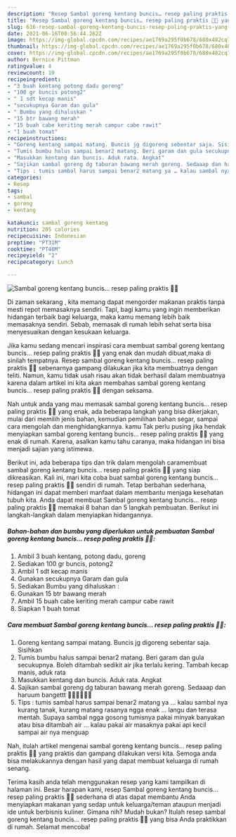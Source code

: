 ```yaml
---
description: "Resep Sambal goreng kentang buncis… resep paling praktis 👍🏻 yang lezat Untuk Jualan"
title: "Resep Sambal goreng kentang buncis… resep paling praktis 👍🏻 yang lezat Untuk Jualan"
slug: 616-resep-sambal-goreng-kentang-buncis-resep-paling-praktis-yang-lezat-untuk-jualan
date: 2021-06-16T00:56:44.262Z
image: https://img-global.cpcdn.com/recipes/ae1769a295f0b678/680x482cq70/sambal-goreng-kentang-buncis…-resep-paling-praktis-👍🏻-foto-resep-utama.jpg
thumbnail: https://img-global.cpcdn.com/recipes/ae1769a295f0b678/680x482cq70/sambal-goreng-kentang-buncis…-resep-paling-praktis-👍🏻-foto-resep-utama.jpg
cover: https://img-global.cpcdn.com/recipes/ae1769a295f0b678/680x482cq70/sambal-goreng-kentang-buncis…-resep-paling-praktis-👍🏻-foto-resep-utama.jpg
author: Bernice Pittman
ratingvalue: 4
reviewcount: 10
recipeingredient:
- "3 buah kentang potong dadu goreng"
- "100 gr buncis potong2"
- " 1 sdt kecap manis"
- "secukupnya Garam dan gula"
- " Bumbu yang dihaluskan "
- "15 btr bawang merah"
- "15 buah cabe keriting merah campur cabe rawit"
- "1 buah tomat"
recipeinstructions:
- "Goreng kentang sampai matang. Buncis jg digoreng sebentar saja. Sisihkan"
- "Tumis bumbu halus sampai benar2 matang. Beri garam dan gula secukupnya. Boleh ditambah sedikit air jika terlalu kering. Tambah kecap manis, aduk rata"
- "Masukkan kentang dan buncis. Aduk rata. Angkat"
- "Sajikan sambal goreng dg taburan bawang merah goreng. Sedaaap dan haruum bangettt 👍🏻👍🏻👍🏻"
- "Tips : tumis sambal harus sampai benar2 matang ya … kalau sambal nya kurang tanak, kurang matang rasanya ngga enak … langu dan terasa mentah. Supaya sambal ngga gosong tumisnya pakai minyak banyakan atau bisa ditambah air … kalau pakai air masaknya pakai api kecil sampai air nya menguap"
categories:
- Resep
tags:
- sambal
- goreng
- kentang

katakunci: sambal goreng kentang 
nutrition: 205 calories
recipecuisine: Indonesian
preptime: "PT31M"
cooktime: "PT48M"
recipeyield: "2"
recipecategory: Lunch

---
```



![Sambal goreng kentang buncis… resep paling praktis 👍🏻](https://img-global.cpcdn.com/recipes/ae1769a295f0b678/680x482cq70/sambal-goreng-kentang-buncis…-resep-paling-praktis-👍🏻-foto-resep-utama.jpg)

Di zaman  sekarang , kita memang dapat mengorder makanan praktis tanpa mesti repot memasaknya sendiri. Tapi, bagi kamu yang ingin memberikan hidangan terbaik bagi keluarga, maka kamu memang lebih baik memasaknya sendiri. Sebab, memasak di rumah lebih sehat serta bisa menyesuaikan dengan kesukaan keluarga.

Jika kamu sedang mencari inspirasi cara membuat sambal goreng kentang buncis… resep paling praktis 👍🏻 yang enak dan mudah dibuat,maka di sinilah tempatnya. Resep sambal goreng kentang buncis… resep paling praktis 👍🏻  sebenarnya gampang dilakukan jika kita membuatnya dengan teliti. Namun, kamu tidak usah risau akan tidak berhasil dalam membuatnya 
karena dalam artikel ini kita akan membahas sambal goreng kentang buncis… resep paling praktis 👍🏻 dengan seksama.  



Nah untuk anda yang mau memasak sambal goreng kentang buncis… resep paling praktis 👍🏻 yang enak, ada beberapa langkah yang bisa dikerjakan, mulai dari memilih jenis bahan, kemudian pemilihan bahan segar, sampai cara mengolah dan menghidangkannya. kamu Tak perlu pusing jika hendak menyiapkan sambal goreng kentang buncis… resep paling praktis 👍🏻 yang enak di rumah. Karena, asalkan kamu  tahu caranya, maka hidangan ini bisa menjadi sajian yang istimewa.

Berikut ini, ada beberapa tips dan trik dalam mengolah caramembuat sambal goreng kentang buncis… resep paling praktis 👍🏻 yang siap dikreasikan. Kali ini, mari kita coba buat sambal goreng kentang buncis… resep paling praktis 👍🏻 sendiri di rumah. Tetap berbahan sederhana, hidangan ini dapat memberi manfaat dalam membantu menjaga kesehatan tubuh kita. Anda dapat membuat Sambal goreng kentang buncis… resep paling praktis 👍🏻 memakai 8 bahan dan 5 langkah pembuatan. Berikut ini langkah-langkah dalam menyiapkan hidangannya.

<!--inarticleads1-->

##### Bahan-bahan dan bumbu yang diperlukan untuk pembuatan Sambal goreng kentang buncis… resep paling praktis 👍🏻:

1. Ambil 3 buah kentang, potong dadu, goreng
1. Sediakan 100 gr buncis, potong2
1. Ambil  1 sdt kecap manis
1. Gunakan secukupnya Garam dan gula
1. Sediakan  Bumbu yang dihaluskan :
1. Gunakan 15 btr bawang merah
1. Ambil 15 buah cabe keriting merah campur cabe rawit
1. Siapkan 1 buah tomat




<!--inarticleads2-->

##### Cara membuat Sambal goreng kentang buncis… resep paling praktis 👍🏻:

1. Goreng kentang sampai matang. Buncis jg digoreng sebentar saja. Sisihkan
1. Tumis bumbu halus sampai benar2 matang. Beri garam dan gula secukupnya. Boleh ditambah sedikit air jika terlalu kering. Tambah kecap manis, aduk rata
1. Masukkan kentang dan buncis. Aduk rata. Angkat
1. Sajikan sambal goreng dg taburan bawang merah goreng. Sedaaap dan haruum bangettt 👍🏻👍🏻👍🏻
1. Tips : tumis sambal harus sampai benar2 matang ya … kalau sambal nya kurang tanak, kurang matang rasanya ngga enak … langu dan terasa mentah. Supaya sambal ngga gosong tumisnya pakai minyak banyakan atau bisa ditambah air … kalau pakai air masaknya pakai api kecil sampai air nya menguap




Nah, itulah artikel mengenai  sambal goreng kentang buncis… resep paling praktis 👍🏻  yang praktis dan gampang dilakukan versi kita. Semoga anda bisa melakukannya dengan hasil yang dapat membuat keluarga di rumah senang. 

Terima kasih anda telah menggunakan resep yang kami tampilkan di halaman ini. Besar harapan kami, resep  Sambal goreng kentang buncis… resep paling praktis 👍🏻 sederhana di atas dapat membantu Anda menyiapkan makanan yang sedap untuk keluarga/teman ataupun menjadi ide untuk berbisnis kuliner. Gimana nih? Mudah bukan? Itulah resep sambal goreng kentang buncis… resep paling praktis 👍🏻 yang bisa Anda praktikkan di rumah. Selamat mencoba!

